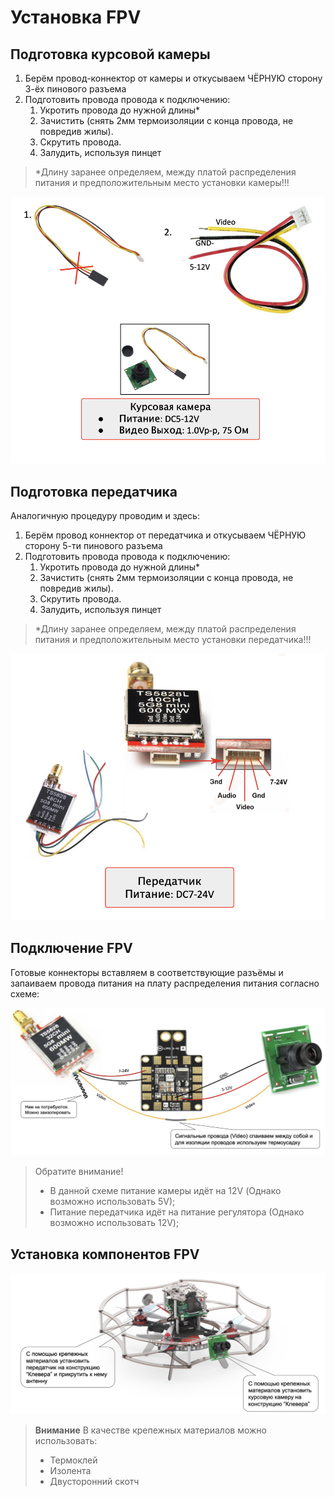# Установка FPV

## Подготовка курсовой камеры

1. Берём провод-коннектор от камеры и откусываем ЧЁРНУЮ сторону 3-ёх пинового разъема
1. Подготовить провода провода к подключению:
   1. Укротить провода до нужной длины*
   1. Зачистить (снять 2мм термоизоляции с конца провода, не повредив жилы).
   1. Скрутить провода.
   1. Залудить, используя пинцет
> \*Длину заранее определяем, между платой распределения питания и предположительным место установки камеры!!!

![FPV1](assets/fpv_1.png)

## Подготовка передатчика

Аналогичную процедуру проводим и здесь:
1. Берём провод коннектор от передатчика и откусываем ЧЁРНУЮ сторону 5-ти пинового разъема
1. Подготовить провода провода к подключению:
   1. Укротить провода до нужной длины*
   1. Зачистить (снять 2мм термоизоляции с конца провода, не повредив жилы).
   1. Скрутить провода.
   1. Залудить, используя пинцет
> \*Длину заранее определяем, между платой распределения питания и предположительным место установки передатчика!!!

![FPV2](assets/fpv_2.png)

## Подключение FPV

Готовые коннекторы вставляем в соответствующие разъёмы и запаиваем провода питания на плату распределения питания согласно схеме:

![FPV3](assets/fpv_3.png)

> Обратите внимание!
> * В данной схеме питание камеры идёт на 12V (Однако возможно использовать 5V);
> * Питание передатчика идёт на питание регулятора (Однако возможно использовать 12V);

## Установка компонентов FPV

![FPV4](assets/fpv_4.png)

> **Внимание**
> В качестве крепежных материалов можно использовать:
> * Термоклей
> * Изолента
> * Двусторонний скотч
